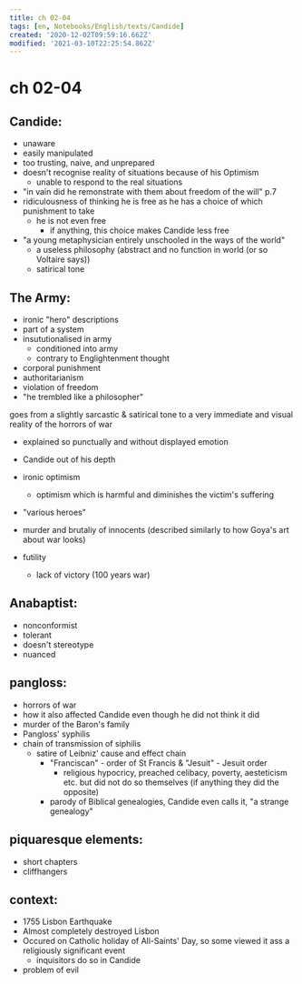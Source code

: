```yaml
---
title: ch 02-04
tags: [en, Notebooks/English/texts/Candide]
created: '2020-12-02T09:59:16.662Z'
modified: '2021-03-10T22:25:54.862Z'
---
```


# ch 02-04
## Candide:
- unaware
- easily manipulated
- too trusting, naive, and unprepared
- doesn't recognise reality of situations because of his Optimism
  - unable to respond to the real situations
- "in vain did he remonstrate with them about freedom of the will" p.7
- ridiculousness of thinking he is free as he has a choice of which punishment to take
  - he is not even free
    - if anything, this choice makes Candide less free
- "a young metaphysician entirely unschooled in the ways of the world"
  - a useless philosophy (abstract and no function in world (or so Voltaire says))
  - satirical tone

## The Army:
- ironic "hero" descriptions
- part of a system
- insututionalised in army
  - conditioned into army
  - contrary to Englightenment thought
- corporal punishment
- authoritarianism
- violation of freedom
- "he trembled like a philosopher"


goes from a slightly sarcastic & satirical tone to a very immediate and visual reality of the horrors of war
- explained so punctually and without displayed emotion
- Candide out of his depth
- ironic optimism
  - optimism which is harmful and diminishes the victim's suffering
- "various heroes"
- murder and brutaliy of innocents
(described similarly to how Goya's art about war looks)

- futility
  - lack of victory (100 years war)

## Anabaptist:
- nonconformist
- tolerant
- doesn't stereotype
- nuanced

## pangloss:
- horrors of war
- how it also affected Candide even though he did not think it did
- murder of the Baron's family
- Pangloss' syphilis
- chain of transmission of siphilis
  - satire of Leibniz' cause and effect chain
    - "Franciscan" - order of St Francis & "Jesuit" - Jesuit order
      - religious hypocricy, preached celibacy, poverty, aesteticism etc. but did not do so themselves (if anything they did the opposite)
    - parody of Biblical genealogies, Candide even calls it, "a strange genealogy"




## piquaresque elements:
- short chapters
- cliffhangers



## context:
- 1755 Lisbon Earthquake
- Almost completely destroyed Lisbon
- Occured on Catholic holiday of All-Saints' Day, so some viewed it ass a religiously significant event
  - inquisitors do so in Candide
- problem of evil




